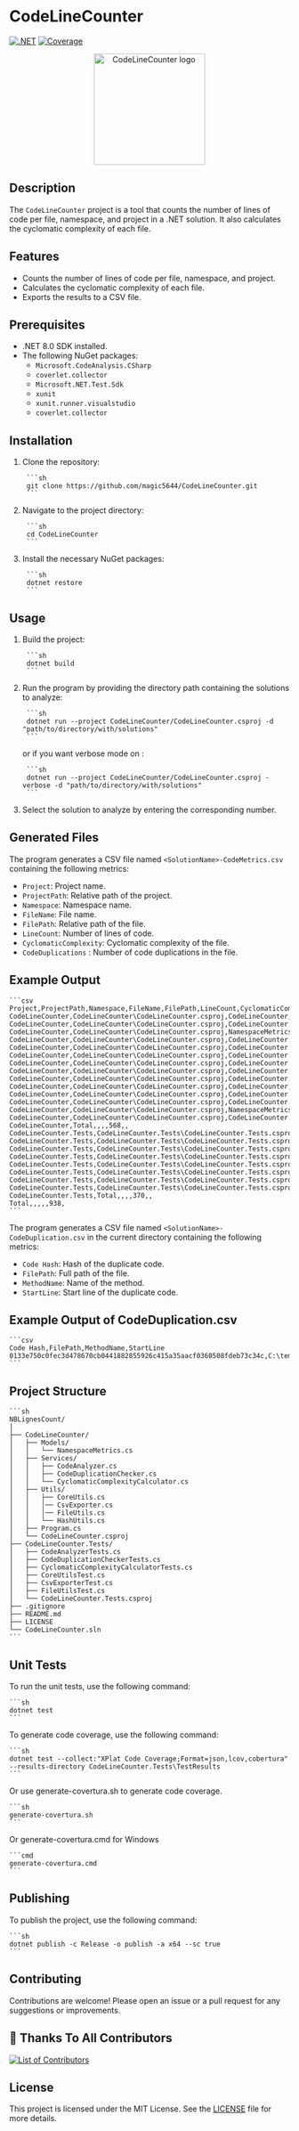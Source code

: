 
# CodeLineCounter

[![.NET](https://github.com/magic5644/CodeLineCounter/actions/workflows/dotnet.yml/badge.svg)](https://github.com/magic5644/CodeLineCounter/actions/workflows/dotnet.yml)
[![Coverage](https://magic5644.github.io/magic5644/coverage-report/badge_combined.svg/badge_combined.svg)]([./coverage-report/index.html](https://github.com/magic5644/CodeLineCounter/actions/workflows/dotnet.yml))

<div align="center"><img src="./assets/logo-new.webp" alt="CodeLineCounter logo" width="200" height="200" center="true"></div>

## Description

The `CodeLineCounter` project is a tool that counts the number of lines of code per file, namespace, and project in a .NET solution. It also calculates the cyclomatic complexity of each file.

## Features

- Counts the number of lines of code per file, namespace, and project.
- Calculates the cyclomatic complexity of each file.
- Exports the results to a CSV file.

## Prerequisites

- .NET 8.0 SDK installed.
- The following NuGet packages:
  - `Microsoft.CodeAnalysis.CSharp`
  - `coverlet.collector`
  - `Microsoft.NET.Test.Sdk`
  - `xunit`
  - `xunit.runner.visualstudio`
  - `coverlet.collector`

## Installation

1. Clone the repository:

        ```sh
        git clone https://github.com/magic5644/CodeLineCounter.git
        ```

2. Navigate to the project directory:

        ```sh
        cd CodeLineCounter
        ```

3. Install the necessary NuGet packages:

        ```sh
        dotnet restore
        ```

## Usage

1. Build the project:

        ```sh
        dotnet build
        ```

2. Run the program by providing the directory path containing the solutions to analyze:

        ```sh
        dotnet run --project CodeLineCounter/CodeLineCounter.csproj -d "path/to/directory/with/solutions"
        ```

    or if you want verbose mode on :

        ```sh
        dotnet run --project CodeLineCounter/CodeLineCounter.csproj -verbose -d "path/to/directory/with/solutions"
        ```

3. Select the solution to analyze by entering the corresponding number.

## Generated Files

The program generates a CSV file named `<SolutionName>-CodeMetrics.csv` containing the following metrics:

- `Project`: Project name.
- `ProjectPath`: Relative path of the project.
- `Namespace`: Namespace name.
- `FileName`: File name.
- `FilePath`: Relative path of the file.
- `LineCount`: Number of lines of code.
- `CyclomaticComplexity`: Cyclomatic complexity of the file.
- `CodeDuplications` : Number of code duplications in the file.

## Example Output

    ```csv
    Project,ProjectPath,Namespace,FileName,FilePath,LineCount,CyclomaticComplexity,CodeDuplications
    CodeLineCounter,CodeLineCounter\CodeLineCounter.csproj,CodeLineCounter,Program.cs,CodeLineCounter\Program.cs,64,7,0
    CodeLineCounter,CodeLineCounter\CodeLineCounter.csproj,CodeLineCounter.Models,NamespaceMetrics.cs,CodeLineCounter\Models\NamespaceMetrics.cs,13,1,0
    CodeLineCounter,CodeLineCounter\CodeLineCounter.csproj,NamespaceMetrics,CodeAnalyzer.cs,CodeLineCounter\Services\CodeAnalyzer.cs,109,9,0
    CodeLineCounter,CodeLineCounter\CodeLineCounter.csproj,CodeLineCounter.Services,CodeDuplicationChecker.cs,CodeLineCounter\Services\CodeDuplicationChecker.cs,103,8,6
    CodeLineCounter,CodeLineCounter\CodeLineCounter.csproj,CodeLineCounter.Services,CyclomaticComplexityCalculator.cs,CodeLineCounter\Services\CyclomaticComplexityCalculator.cs,65,12,0
    CodeLineCounter,CodeLineCounter\CodeLineCounter.csproj,CodeLineCounter.Utils,CoreUtils.cs,CodeLineCounter\Utils\CoreUtils.cs,60,7,0
    CodeLineCounter,CodeLineCounter\CodeLineCounter.csproj,CodeLineCounter.Utils,CsvExporter.cs,CodeLineCounter\Utils\CsvExporter.cs,96,12,2
    CodeLineCounter,CodeLineCounter\CodeLineCounter.csproj,CodeLineCounter.Utils,FileUtils.cs,CodeLineCounter\Utils\FileUtils.cs,33,3,0
    CodeLineCounter,CodeLineCounter\CodeLineCounter.csproj,CodeLineCounter.Utils,HashUtils.cs,CodeLineCounter\Utils\HashUtils.cs,25,3,0
    CodeLineCounter,CodeLineCounter\CodeLineCounter.csproj,CodeLineCounter,Total,E:\_GITHUB\NBLignesCount\CodeLineCounter,64,0,0
    CodeLineCounter,CodeLineCounter\CodeLineCounter.csproj,CodeLineCounter.Models,Total,E:\_GITHUB\NBLignesCount\CodeLineCounter,13,0,0
    CodeLineCounter,CodeLineCounter\CodeLineCounter.csproj,CodeLineCounter.Services,Total,E:\_GITHUB\NBLignesCount\CodeLineCounter,65,0,0
    CodeLineCounter,CodeLineCounter\CodeLineCounter.csproj,NamespaceMetrics,Total,E:\_GITHUB\NBLignesCount\CodeLineCounter,109,0,0
    CodeLineCounter,CodeLineCounter\CodeLineCounter.csproj,CodeLineCounter.Utils,Total,E:\_GITHUB\NBLignesCount\CodeLineCounter,25,0,0
    CodeLineCounter,Total,,,,568,,
    CodeLineCounter.Tests,CodeLineCounter.Tests\CodeLineCounter.Tests.csproj,CodeLineCounter.Tests,CodeAnalyzerTests.cs,CodeLineCounter.Tests\CodeAnalyzerTests.cs,68,1,0
    CodeLineCounter.Tests,CodeLineCounter.Tests\CodeLineCounter.Tests.csproj,CodeLineCounter.Tests,CodeDuplicationCheckerTests.cs,CodeLineCounter.Tests\CodeDuplicationCheckerTests.cs,109,1,0
    CodeLineCounter.Tests,CodeLineCounter.Tests\CodeLineCounter.Tests.csproj,CodeLineCounter.Utils.Tests,CoreUtilsTest.cs,CodeLineCounter.Tests\CoreUtilsTest.cs,86,1,0
    CodeLineCounter.Tests,CodeLineCounter.Tests\CodeLineCounter.Tests.csproj,CodeLineCounter.Tests,CsvExporterTest.cs,CodeLineCounter.Tests\CsvExporterTest.cs,35,1,0
    CodeLineCounter.Tests,CodeLineCounter.Tests\CodeLineCounter.Tests.csproj,CodeLineCounter.Tests,CyclomaticComplexityCalculatorTests.cs,CodeLineCounter.Tests\CyclomaticComplexityCalculatorTests.cs,54,1,0
    CodeLineCounter.Tests,CodeLineCounter.Tests\CodeLineCounter.Tests.csproj,CodeLineCounter.Utils.Tests,FileUtilsTest.cs,CodeLineCounter.Tests\FileUtilsTest.cs,18,1,0
    CodeLineCounter.Tests,CodeLineCounter.Tests\CodeLineCounter.Tests.csproj,CodeLineCounter.Tests,Total,E:\_GITHUB\NBLignesCount\CodeLineCounter.Tests,54,0,0
    CodeLineCounter.Tests,CodeLineCounter.Tests\CodeLineCounter.Tests.csproj,CodeLineCounter.Utils.Tests,Total,E:\_GITHUB\NBLignesCount\CodeLineCounter.Tests,18,0,0
    CodeLineCounter.Tests,Total,,,,370,,
    Total,,,,,938,
    ```
The program generates a CSV file named `<SolutionName>-CodeDuplication.csv` in the current directory containing the following metrics:

- `Code Hash`: Hash of the duplicate code.
- `FilePath`: Full path of the file.
- `MethodName`: Name of the method.
- `StartLine`: Start line of the duplicate code.

## Example Output of CodeDuplication.csv

    ```csv
    Code Hash,FilePath,MethodName,StartLine
    0133e750c0fec3d478670cb0441882855926c415a35aacf0360508fdeb73c34c,C:\temp\NamespaceMetrics.cs,CodeLineCounter\Models\class.cs,EtablirCommunication,91
    ```   

## Project Structure

    ```sh
    NBLignesCount/
    │
    ├── CodeLineCounter/
    │   ├── Models/
    │   │   └── NamespaceMetrics.cs
    │   ├── Services/
    │   │   ├── CodeAnalyzer.cs
    │   │   ├── CodeDuplicationChecker.cs
    │   │   └── CyclomaticComplexityCalculator.cs
    │   ├── Utils/
    │   │   ├── CoreUtils.cs
    │   │   │── CsvExporter.cs
    │   │   │── FileUtils.cs
    │   │   └── HashUtils.cs
    │   ├── Program.cs
    │   └── CodeLineCounter.csproj
    ├── CodeLineCounter.Tests/
    │   ├── CodeAnalyzerTests.cs
    │   ├── CodeDuplicationCheckerTests.cs
    │   ├── CyclomaticComplexityCalculatorTests.cs
    │   ├── CoreUtilsTest.cs
    │   ├── CsvExporterTest.cs
    │   ├── FileUtilsTest.cs
    │   └── CodeLineCounter.Tests.csproj
    ├── .gitignore
    ├── README.md
    ├── LICENSE
    └── CodeLineCounter.sln
    ```

## Unit Tests

To run the unit tests, use the following command:

    ```sh
    dotnet test
    ```

To generate code coverage, use the following command:

    ```sh
    dotnet test --collect:"XPlat Code Coverage;Format=json,lcov,cobertura"  --results-directory CodeLineCounter.Tests\TestResults
    ```

Or use generate-covertura.sh to generate code coverage.

    ```sh
    generate-covertura.sh
    ```

Or generate-covertura.cmd for Windows

    ```cmd
    generate-covertura.cmd
    ```

## Publishing

To publish the project, use the following command:

    ```sh
    dotnet publish -c Release -o publish -a x64 --sc true
    ```

## Contributing

Contributions are welcome! Please open an issue or a pull request for any suggestions or improvements.

## 💪 Thanks To All Contributors

<a href="https://github.com/magic5644/codelinecounter/graphs/contributors">
  <img src="https://contributors-img.web.app/image?repo=magic5644/codelinecounter" alt="List of Contributors"/>
</a>

## License

This project is licensed under the MIT License. See the [LICENSE](LICENSE) file for more details.
